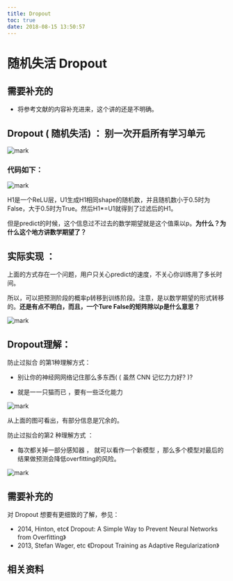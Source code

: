 ```yaml
---
title: Dropout
toc: true
date: 2018-08-15 13:50:57
---
```

# 随机失活 Dropout

## 需要补充的

- 将参考文献的内容补充进来，这个讲的还是不明确。


## Dropout ( 随机失活) ： 别一次开启所有学习单元

![mark](http://pacdb2bfr.bkt.clouddn.com/blog/image/180727/hGH4Clk0cF.png?imageslim)


### 代码如下：


![mark](http://pacdb2bfr.bkt.clouddn.com/blog/image/180727/3chdAea5IL.png?imageslim)

H1是一个ReLU层，U1生成H1相同shape的随机数，并且随机数小于0.5时为False，大于0.5时为True。然后H1*=U1就得到了过滤后的H1。

但是predict的时候，这个信息过不过去的数学期望就是这个值乘以p。**为什么？为什么这个地方讲数学期望了？**






## 实际实现 ：


上面的方式存在一个问题，用户只关心predict的速度，不关心你训练用了多长时间。

所以，可以把预测阶段的概率p转移到训练阶段。注意，是以数学期望的形式转移的。**还是有点不明白，而且，一个Ture False的矩阵除以p是什么意思？**


![mark](http://pacdb2bfr.bkt.clouddn.com/blog/image/180727/327GGFjji8.png?imageslim)




## Dropout理解：


防止过拟合 的第1种理解方式：

* 别让你的神经⽹网络记住那么多东西( ( 虽然 CNN 记忆⼒力好? )?

* 就是⼀一只猫而已 ，要有一些泛化能力


![mark](http://pacdb2bfr.bkt.clouddn.com/blog/image/180727/8G9IKA2g5d.png?imageslim)

从上面的图可看出，有部分信息是冗余的。

防止过拟合的第2 种理解方式 ：

* 每次都关掉一部分感知器 ， 就可以看作一个新模型 ，那么多个模型对最后的结果做预测会降低overfitting的风险。


![mark](http://pacdb2bfr.bkt.clouddn.com/blog/image/180727/lf6hE5dh47.png?imageslim)



## 需要补充的

对 Dropout 想要有更细致的了解，参见：

- 2014, Hinton, etc《 Dropout: A Simple Way to Prevent Neural Networks from Overfitting》
- 2013, Stefan Wager, etc 《Dropout Training as Adaptive Regularization》


## 相关资料
